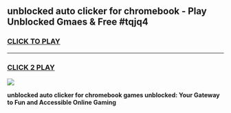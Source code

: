 
## unblocked auto clicker for chromebook - Play Unblocked Gmaes & Free #tqjq4
<h3>
<a href="https://news.freeplayer.one?title=unblocked_auto_clicker_for_chromebook&ref=26F">CLICK TO PLAY</a></h3>
<hr>

<h3>
<a href="https://news.freeplayer.one?title=unblocked_auto_clicker_for_chromebook&ref=26F">CLICK 2 PLAY</a>
  
</h3>

<a href="https://news.freeplayer.one?title=unblocked_auto_clicker_for_chromebook&ref=26F/"><img src="https://clearcache.store/games.png"></a>


**unblocked auto clicker for chromebook games unblocked: Your Gateway to Fun and Accessible Online Gaming**
